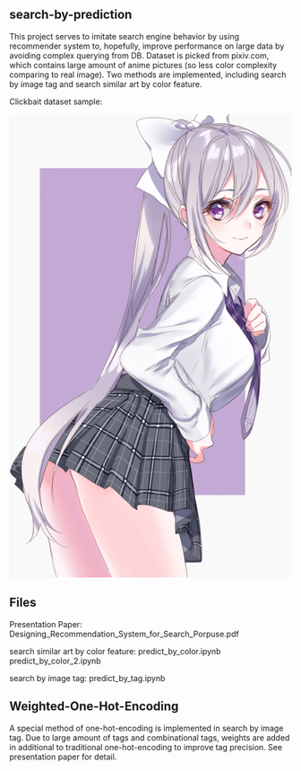 ## search-by-prediction

This project serves to imitate search engine behavior by using recommender system to, hopefully, improve performance on large data by 
avoiding complex querying from DB. Dataset is picked from pixiv.com, which contains large amount of anime pictures (so less color complexity 
comparing to real image). Two methods are implemented, including search by image tag and search similar art by color feature.

Clickbait dataset sample:

![Sample Image](https://github.com/ShiweiTerryZhou/search-by-prediction/blob/master/imgs/0.jpg)

## Files

Presentation Paper:
Designing_Recommendation_System_for_Search_Porpuse.pdf

search similar art by color feature:
predict_by_color.ipynb
predict_by_color_2.ipynb

search by image tag:
predict_by_tag.ipynb


## Weighted-One-Hot-Encoding

A special method of one-hot-encoding is implemented in search by image tag. Due to large amount of tags and combinational tags, weights are
 added in additional to traditional one-hot-encoding to improve tag precision. See presentation paper for detail. 
